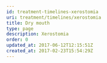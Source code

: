 ```yaml
---
id: treatment-timelines-xerostomia
uri: treatment/timelines/xerostomia
title: Dry mouth
type: page
description: Xerostomia
order: 0
updated_at: 2017-06-12T12:15:51Z
created_at: 2017-02-23T15:54:29Z
---
```


